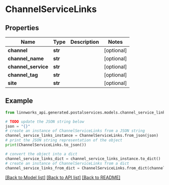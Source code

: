 # ChannelServiceLinks


## Properties

Name | Type | Description | Notes
------------ | ------------- | ------------- | -------------
**channel** | **str** |  | [optional] 
**channel_name** | **str** |  | [optional] 
**channel_service** | **str** |  | [optional] 
**channel_tag** | **str** |  | [optional] 
**site** | **str** |  | [optional] 

## Example

```python
from linnworks_api.generated.postalservices.models.channel_service_links import ChannelServiceLinks

# TODO update the JSON string below
json = "{}"
# create an instance of ChannelServiceLinks from a JSON string
channel_service_links_instance = ChannelServiceLinks.from_json(json)
# print the JSON string representation of the object
print(ChannelServiceLinks.to_json())

# convert the object into a dict
channel_service_links_dict = channel_service_links_instance.to_dict()
# create an instance of ChannelServiceLinks from a dict
channel_service_links_from_dict = ChannelServiceLinks.from_dict(channel_service_links_dict)
```
[[Back to Model list]](../README.md#documentation-for-models) [[Back to API list]](../README.md#documentation-for-api-endpoints) [[Back to README]](../README.md)


